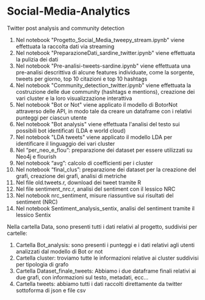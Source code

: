 # Social-Media-Analytics
Twitter post analysis and community detection

1) Nel notebook "Progetto_Social_Media_tweepy_stream.ipynb" viene effettuata la raccolta dati via streaming 
2) Nel notebook "PreparazioneDati_sardine_twitter.ipynb" viene effettuata la pulizia dei dati 
3) Nel notebook "Pre-analisi-tweets-sardine.ipynb" viene effettuata una pre-analisi descrittiva di alcune features individuate, come la sorgente, tweets per giorno, top 10 citazioni e top 10 hashtags
4) Nel notebook "Community_detection_twitter.ipynb" viene effettuata la costruzione delle due community (hashtags e mentions), creazione dei vari cluster e la loro visualizzazione interattiva
5) Nel notebook "Bot or Not" viene applicato il modello di BotorNot attraverso delle API, in modo tale da creare un dataframe con i relativi punteggi per ciascun utente
6) Nel notebook "Bot analysis" viene effettuata l'analisi del testo sui possibili bot identificati (LDA e world cloud) 
7) Nel notebook "LDA tweets" viene applicato il modello LDA per identificare il linguaggio dei vari cluster 
8) Nel “per_neo_e_flou”: preparazione dei dataset per essere utilizzati su Neo4j e flourish
9) Nel notebook “avg”: calcolo di coefficienti per i cluster
10) Nel notebook “final_clus”: preparazione dei dataset per la creazione del grafi, creazione dei grafi, analisi di metriche
11) Nel file old.tweets.r, download dei tweet tramite R 
12) Nel file sentiment_nrc.r, analisi del sentiment con il lessico NRC
13) Nel notebook nrc_sentiment, misure riassuntive sui risultati del sentiment (NRC) 
14) Nel notebook Sentiment_analysis_sentix, analisi del sentiment tramite il lessico Sentix

Nella cartella Data, sono presenti tutti i dati relativi al progetto, suddivisi per cartelle: 
1) Cartella Bot_analysis: sono presenti i punteggi e i dati relativi agli utenti analizzati dal modello di Bot or not
2) Cartella cluster: troviamo tutte le informazioni relative ai cluster suddivisi per tipologia di grafo
3) Cartella Dataset_finale_tweets: Abbiamo i due dataframe finali relativi ai due grafi, con informazioni sul testo, metadati, ecc...
4) Cartella tweets: abbiamo tutti i dati raccolti direttamente da twitter sottoforma di json e file csv
